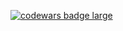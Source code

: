 [![codewars badge large](https://www.codewars.com/users/AntoninSIO/badges/large)](https://www.codewars.com/users/AntoninSIO)
